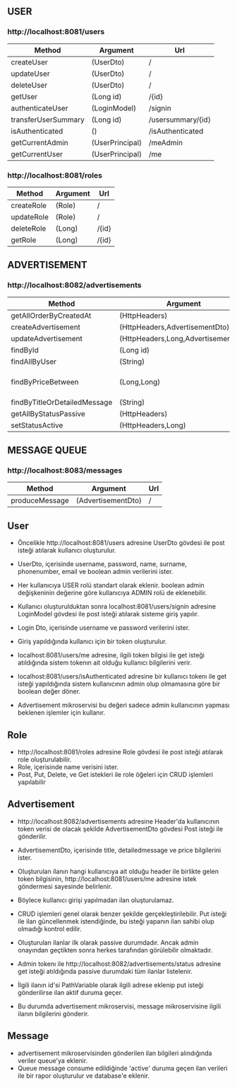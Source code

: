 ##					USER
###			http://localhost:8081/users

|Method          |Argument                       |Url                          |
|----------------|-------------------------------|-----------------------------|
|createUser           |(UserDto)      |/                  |
|updateUser           |(UserDto)      |/                  |
|deleteUser           |(UserDto)      |/                  |
|getUser              |(Long id)      |/{id}              |
|authenticateUser     |(LoginModel)   |/signin            |
|transferUserSummary  |(Long id)      |/usersummary/{id}  |
|isAuthenticated      |()             |/isAuthenticated   |
|getCurrentAdmin      |(UserPrincipal)|/meAdmin           |
|getCurrentUser       |(UserPrincipal)|/me                |

###			http://localhost:8081/roles

|Method          |Argument                       |Url                          |
|----------------|-------------------------------|-----------------------------|
|createRole           |(Role)      |/                  |
|updateRole           |(Role)      |/                  |
|deleteRole           |(Long)      |/{id}              |
|getRole              |(Long)      |/{id}              |

##					ADVERTISEMENT
###			http://localhost:8082/advertisements

|Method          |Argument                       |Url                          |
|----------------|-------------------------------|-----------------------------|
|getAllOrderByCreatedAt           |(HttpHeaders)                       |/                                          |
|createAdvertisement              |(HttpHeaders,AdvertisementDto)      |/                                          |
|updateAdvertisement              |(HttpHeaders,Long,AdvertisementDto) |/{id}                                      |
|findById                         |(Long id)                           |/{id}                                      |
|findAllByUser                    |(String)                            |/findbyuser/{username}                     |
|findByPriceBetween               |(Long,Long)                         |/findbypricebetween	@RequestParam min,max  |
|findByTitleOrDetailedMessage     |(String)                            |/findbytext/{text}                         |
|getAllByStatusPassive            |(HttpHeaders)	                     |/status                                    |
|setStatusActive                  |(HttpHeaders,Long)                  |/status/{id}                               |


##					MESSAGE QUEUE
###			http://localhost:8083/messages

|Method          |Argument                       |Url                          |
|----------------|-------------------------------|-----------------------------|
|produceMessage  |(AdvertisementDto)             |/                            |

##					User

- Öncelikle http://localhost:8081/users adresine UserDto gövdesi ile post isteği atılarak kullanıcı oluşturulur.
- UserDto, içerisinde username, password, name, surname, phonenumber, email ve boolean admin verilerini ister.
- Her kullanıcıya USER rolü standart olarak eklenir. boolean admin değişkeninin değerine göre kullanıcıya ADMIN rolü de eklenebilir.

- Kullanıcı oluşturulduktan sonra localhost:8081/users/signin adresine LoginModel gövdesi ile post isteği atılarak sisteme giriş yapılır.
- Login Dto, içerisinde username ve password verilerini ister.
- Giriş yapıldığında kullanıcı için bir token oluşturulur.

- localhost:8081/users/me adresine, ilgili token bilgisi ile get isteği atıldığında sistem tokenın ait olduğu kullanıcı bilgilerini verir.

- localhost:8081/users/isAuthenticated adresine bir kullanıcı tokenı ile get isteği yapıldığında sistem kullanıcının admin olup olmamasına göre bir boolean değer döner.
- Advertisement mikroservisi bu değeri sadece admin kullanıcının yapması beklenen işlemler için kullanır.

##					Role

- http://localhost:8081/roles adresine Role gövdesi ile post isteği atılarak role oluşturulabilir.
- Role, içerisinde name verisini ister.
- Post, Put, Delete, ve Get istekleri ile role öğeleri için CRUD işlemleri yapılabilir

##					Advertisement

- http://localhost:8082/advertisements adresine Header'da kullanıcının token verisi de olacak şekilde AdvertisementDto gövdesi Post isteği ile gönderilir.
- AdvertisementDto, içerisinde title, detailedmessage ve price bilgilerini ister. 
- Oluşturulan ilanın hangi kullanıcıya ait olduğu header ile birlikte gelen token bilgisinin, http://localhost:8081/users/me adresine istek göndermesi sayesinde belirlenir. 
- Böylece kullanıcı girişi yapılmadan ilan oluşturulamaz.

- CRUD işlemleri genel olarak benzer şekilde gerçekleştirilebilir. Put isteği ile ilan güncellenmek istendiğinde, bu isteği yapanın ilan sahibi olup olmadığı kontrol edilir.

- Oluşturulan ilanlar ilk olarak passive durumdadır. Ancak admin onayından geçtikten sonra herkes tarafından görülebilir olmaktadır.
- Admin tokenı ile http://localhost:8082/advertisements/status adresine get isteği atıldığında passive durumdaki tüm ilanlar listelenir.
- İlgili ilanın id'si PathVariable olarak ilgili adrese eklenip put isteği gönderilirse ilan aktif duruma geçer.
- Bu durumda advertisement mikroservisi, message mikroservisine ilgili ilanın bilgilerini gönderir.

##					Message

- advertisement mikroservisinden gönderilen ilan bilgileri alındığında veriler queue'ya eklenir.
- Queue message consume edildiğinde 'active' duruma geçen ilan verileri ile bir rapor oluşturulur ve database'e eklenir.
